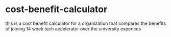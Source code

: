 # cost-benefit-calculator
this is a cost benefit calculator for a organization that compares the benefits of joining 14 week tech accelerator over the university expences 

